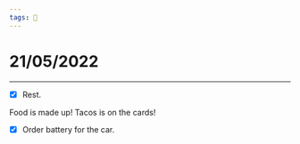 ```yaml
---
tags: 📆
---
```


# 21/05/2022
---

- [x] Rest.


Food is made up! Tacos is on the cards!

- [x] Order battery for the car.



